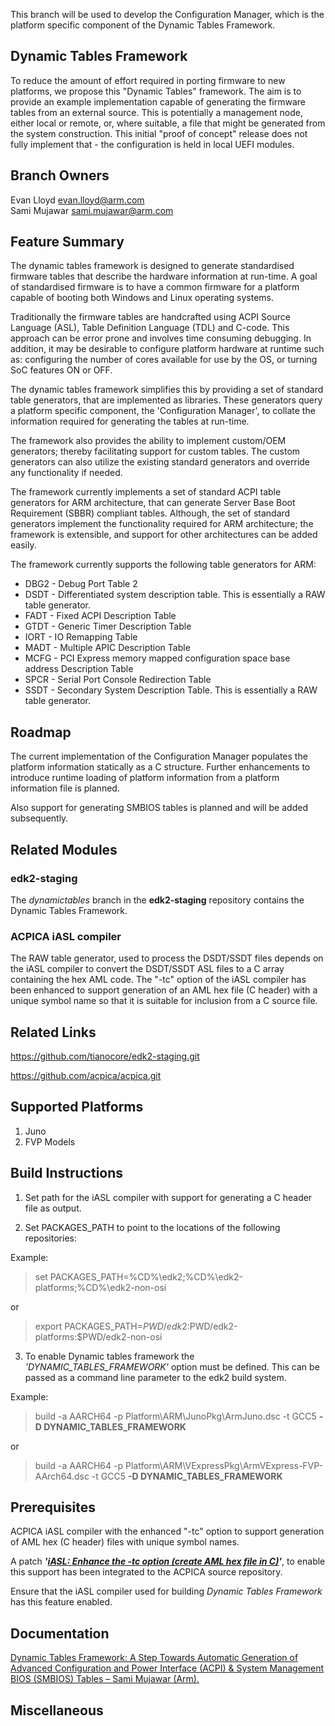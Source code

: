 This branch will be used to develop the Configuration Manager,
which is the platform specific component of the Dynamic Tables
Framework.

Dynamic Tables Framework
------------------------

To reduce the amount of effort required in porting firmware to new
platforms, we propose this "Dynamic Tables" framework.  The aim is
to provide an example implementation capable of generating the
firmware tables from an external source.  This is potentially a
management node, either local or remote, or, where suitable, a file
that might be generated from the system construction.  This initial
"proof of concept" release does not fully implement that - the
configuration is held in local UEFI modules.

Branch Owners
-------------
   Evan Lloyd <evan.lloyd@arm.com> \
   Sami Mujawar <sami.mujawar@arm.com>

Feature Summary
---------------
The dynamic tables framework is designed to generate standardised
firmware tables that describe the hardware information at
run-time. A goal of standardised firmware is to have a common
firmware for a platform capable of booting both Windows and Linux
operating systems.

Traditionally the firmware tables are handcrafted using ACPI
Source Language (ASL), Table Definition Language (TDL) and
C-code. This approach can be error prone and involves time
consuming debugging. In addition, it may be desirable to configure
platform hardware at runtime such as: configuring the number of
cores available for use by the OS, or turning SoC features ON or
OFF.

The dynamic tables framework simplifies this by providing a set
of standard table generators, that are implemented as libraries.
These generators query a platform specific component, the
'Configuration Manager', to collate the information required
for generating the tables at run-time.

The framework also provides the ability to implement custom/OEM
generators; thereby facilitating support for custom tables. The
custom generators can also utilize the existing standard generators
and override any functionality if needed.

The framework currently implements a set of standard ACPI table
generators for ARM architecture, that can generate Server Base Boot
Requirement (SBBR) compliant tables. Although, the set of standard
generators implement the functionality required for ARM architecture;
the framework is extensible, and support for other architectures can
be added easily.

The framework currently supports the following table generators for ARM:
* DBG2 - Debug Port Table 2
* DSDT - Differentiated system description table. This is essentially
         a RAW table generator.
* FADT - Fixed ACPI Description Table
* GTDT - Generic Timer Description Table
* IORT - IO Remapping Table
* MADT - Multiple APIC Description Table
* MCFG - PCI Express memory mapped configuration space base address
         Description Table
* SPCR - Serial Port Console Redirection Table
* SSDT - Secondary System Description Table. This is essentially
         a RAW table generator.

Roadmap
-------
The current implementation of the Configuration Manager populates the
platform information statically as a C structure. Further enhancements
to introduce runtime loading of platform information from a platform
information file is planned.

Also support for generating SMBIOS tables is planned and will be added
subsequently.

Related Modules
---------------

### edk2-staging
The *dynamictables* branch in the **edk2-staging** repository
contains the Dynamic Tables Framework.

### ACPICA iASL compiler
The RAW table generator, used to process the DSDT/SSDT files depends on
the iASL compiler to convert the DSDT/SSDT ASL files to a C array containing
the hex AML code. The "-tc" option of the iASL compiler has been enhanced to
support generation of an AML hex file (C header) with a unique symbol name
so that it is suitable for inclusion from a C source file.

Related Links
--------------

<https://github.com/tianocore/edk2-staging.git>

<https://github.com/acpica/acpica.git>


Supported Platforms
-------------------
1. Juno
2. FVP Models

Build Instructions
------------------
1. Set path for the iASL compiler with support for generating a C header
   file as output.

2. Set PACKAGES_PATH to point to the locations of the following repositories:

Example:

> set PACKAGES_PATH=%CD%\edk2;%CD%\edk2-platforms;%CD%\edk2-non-osi

  or

> export PACKAGES_PATH=$PWD/edk2:$PWD/edk2-platforms:$PWD/edk2-non-osi

3. To enable Dynamic tables framework the *'DYNAMIC_TABLES_FRAMEWORK'*
option must be defined. This can be passed as a command line
parameter to the edk2 build system.

Example:

>build -a AARCH64 -p Platform\ARM\JunoPkg\ArmJuno.dsc
   -t GCC5 **-D DYNAMIC_TABLES_FRAMEWORK**

or

>build -a AARCH64 -p Platform\ARM\VExpressPkg\ArmVExpress-FVP-AArch64.dsc
   -t GCC5 **-D DYNAMIC_TABLES_FRAMEWORK**

Prerequisites
-------------
ACPICA iASL compiler with the enhanced "-tc" option to support generation of
AML hex (C header) files with unique symbol names.

A patch ***'[iASL: Enhance the -tc option (create AML hex file in C)](https://github.com/acpica/acpica/commit/f9a88a4c1cd020b6a5475d63b29626852a0b5f37)'***,
to enable this support has been integrated to the ACPICA source repository.


Ensure that the iASL compiler used for building *Dynamic Tables Framework*
has this feature enabled.

Documentation
-------------
[Dynamic Tables Framework: A Step Towards Automatic Generation of Advanced Configuration and Power Interface (ACPI) & System Management BIOS (SMBIOS) Tables – Sami Mujawar (Arm).](http://www.uefi.org/sites/default/files/resources/Arm_Dynamic%20Tables%20Framework%20A%20Step%20Towards%20Automatic%20Generation%20of%20Advanced%20Configuration%20and%20Power%20Interface%20%28ACPI%29%20%26%20System%20Management%20BIOS%20%28SMBIOS%29%20Tables%20_0.pdf)

Miscellaneous
-------------
